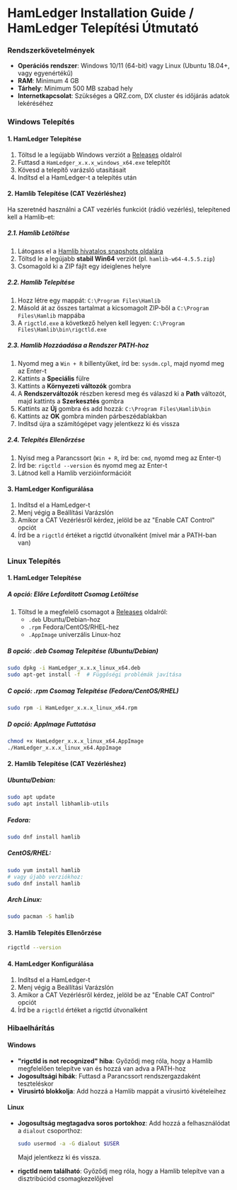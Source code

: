 # HamLedger Installation Guide / HamLedger Telepítési Útmutató

### Rendszerkövetelmények

- **Operációs rendszer**: Windows 10/11 (64-bit) vagy Linux (Ubuntu 18.04+, vagy egyenértékű)
- **RAM**: Minimum 4 GB
- **Tárhely**: Minimum 500 MB szabad hely
- **Internetkapcsolat**: Szükséges a QRZ.com, DX cluster és időjárás adatok lekéréséhez

### Windows Telepítés

#### 1. HamLedger Telepítése

1. Töltsd le a legújabb Windows verziót a [Releases](https://github.com/valibali/hamledger/releases) oldalról
2. Futtasd a `HamLedger_x.x.x_windows_x64.exe` telepítőt
3. Kövesd a telepítő varázsló utasításait
4. Indítsd el a HamLedger-t a telepítés után

#### 2. Hamlib Telepítése (CAT Vezérléshez)

Ha szeretnéd használni a CAT vezérlés funkciót (rádió vezérlés), telepítened kell a Hamlib-et:

##### 2.1. Hamlib Letöltése

1. Látogass el a [Hamlib hivatalos snapshots oldalára](https://hamlib.sourceforge.net/snapshots/)
2. Töltsd le a legújabb **stabil Win64** verziót (pl. `hamlib-w64-4.5.5.zip`)
3. Csomagold ki a ZIP fájlt egy ideiglenes helyre

##### 2.2. Hamlib Telepítése

1. Hozz létre egy mappát: `C:\Program Files\Hamlib`
2. Másold át az összes tartalmat a kicsomagolt ZIP-ből a `C:\Program Files\Hamlib` mappába
3. A `rigctld.exe` a következő helyen kell legyen: `C:\Program Files\Hamlib\bin\rigctld.exe`

##### 2.3. Hamlib Hozzáadása a Rendszer PATH-hoz

1. Nyomd meg a `Win + R` billentyűket, írd be: `sysdm.cpl`, majd nyomd meg az Enter-t
2. Kattints a **Speciális** fülre
3. Kattints a **Környezeti változók** gombra
4. A **Rendszerváltozók** részben keresd meg és válaszd ki a **Path** változót, majd kattints a **Szerkesztés** gombra
5. Kattints az **Új** gombra és add hozzá: `C:\Program Files\Hamlib\bin`
6. Kattints az **OK** gombra minden párbeszédablakban
7. Indítsd újra a számítógépet vagy jelentkezz ki és vissza

##### 2.4. Telepítés Ellenőrzése

1. Nyisd meg a Parancssort (`Win + R`, írd be: `cmd`, nyomd meg az Enter-t)
2. Írd be: `rigctld --version` és nyomd meg az Enter-t
3. Látnod kell a Hamlib verzióinformációit

#### 3. HamLedger Konfigurálása

1. Indítsd el a HamLedger-t
2. Menj végig a Beállítási Varázslón
3. Amikor a CAT Vezérlésről kérdez, jelöld be az "Enable CAT Control" opciót
4. Írd be a `rigctld` értéket a rigctld útvonalként (mivel már a PATH-ban van)

### Linux Telepítés

#### 1. HamLedger Telepítése

##### A opció: Előre Lefordított Csomag Letöltése

1. Töltsd le a megfelelő csomagot a [Releases](https://github.com/valibali/hamledger/releases) oldalról:
   - `.deb` Ubuntu/Debian-hoz
   - `.rpm` Fedora/CentOS/RHEL-hez
   - `.AppImage` univerzális Linux-hoz

##### B opció: .deb Csomag Telepítése (Ubuntu/Debian)

```bash
sudo dpkg -i HamLedger_x.x.x_linux_x64.deb
sudo apt-get install -f  # Függőségi problémák javítása
```

##### C opció: .rpm Csomag Telepítése (Fedora/CentOS/RHEL)

```bash
sudo rpm -i HamLedger_x.x.x_linux_x64.rpm
```

##### D opció: AppImage Futtatása

```bash
chmod +x HamLedger_x.x.x_linux_x64.AppImage
./HamLedger_x.x.x_linux_x64.AppImage
```

#### 2. Hamlib Telepítése (CAT Vezérléshez)

##### Ubuntu/Debian:

```bash
sudo apt update
sudo apt install libhamlib-utils
```

##### Fedora:

```bash
sudo dnf install hamlib
```

##### CentOS/RHEL:

```bash
sudo yum install hamlib
# vagy újabb verziókhoz:
sudo dnf install hamlib
```

##### Arch Linux:

```bash
sudo pacman -S hamlib
```

#### 3. Hamlib Telepítés Ellenőrzése

```bash
rigctld --version
```

#### 4. HamLedger Konfigurálása

1. Indítsd el a HamLedger-t
2. Menj végig a Beállítási Varázslón
3. Amikor a CAT Vezérlésről kérdez, jelöld be az "Enable CAT Control" opciót
4. Írd be a `rigctld` értéket a rigctld útvonalként

### Hibaelhárítás

#### Windows

- **"rigctld is not recognized" hiba**: Győződj meg róla, hogy a Hamlib megfelelően telepítve van és hozzá van adva a PATH-hoz
- **Jogosultsági hibák**: Futtasd a Parancssort rendszergazdaként teszteléskor
- **Vírusirtó blokkolja**: Add hozzá a Hamlib mappát a vírusirtó kivételeihez

#### Linux

- **Jogosultság megtagadva soros portokhoz**: Add hozzá a felhasználódat a `dialout` csoporthoz:
  ```bash
  sudo usermod -a -G dialout $USER
  ```
  Majd jelentkezz ki és vissza.

- **rigctld nem található**: Győződj meg róla, hogy a Hamlib telepítve van a disztribúciód csomagkezelőjével
